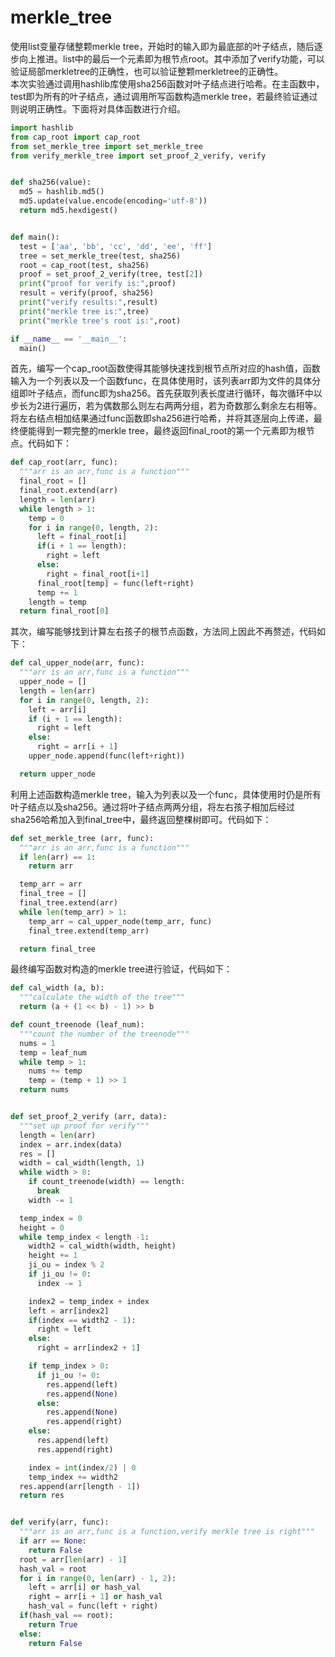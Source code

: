 # merkle_tree
使用list变量存储整颗merkle tree，开始时的输入即为最底部的叶子结点，随后逐步向上推进。list中的最后一个元素即为根节点root。其中添加了verify功能，可以验证局部merkletree的正确性，也可以验证整颗merkletree的正确性。  
本次实验通过调用hashlib库使用sha256函数对叶子结点进行哈希。在主函数中，test即为所有的叶子结点，通过调用所写函数构造merkle tree，若最终验证通过则说明正确性。下面将对具体函数进行介绍。
```python
import hashlib
from cap_root import cap_root
from set_merkle_tree import set_merkle_tree
from verify_merkle_tree import set_proof_2_verify, verify


def sha256(value):
  md5 = hashlib.md5()
  md5.update(value.encode(encoding='utf-8'))
  return md5.hexdigest()


def main():
  test = ['aa', 'bb', 'cc', 'dd', 'ee', 'ff']
  tree = set_merkle_tree(test, sha256)
  root = cap_root(test, sha256)
  proof = set_proof_2_verify(tree, test[2])
  print("proof for verify is:",proof)
  result = verify(proof, sha256)
  print("verify results:",result)
  print("merkle tree is:",tree)
  print("merkle tree's root is:",root)

if __name__ == '__main__':
  main()
```
首先，编写一个cap_root函数使得其能够快速找到根节点所对应的hash值，函数输入为一个列表以及一个函数func，在具体使用时，该列表arr即为文件的具体分组即叶子结点，而func即为sha256。首先获取列表长度进行循环，每次循环中以步长为2进行遍历，若为偶数那么则左右两两分组，若为奇数那么剩余左右相等。将左右结点相加结果通过func函数即sha256进行哈希，并将其逐层向上传递，最终便能得到一颗完整的merkle tree，最终返回final_root的第一个元素即为根节点。代码如下：
```python
def cap_root(arr, func):
  """arr is an arr,func is a function"""
  final_root = []
  final_root.extend(arr)
  length = len(arr)
  while length > 1:
    temp = 0
    for i in range(0, length, 2):
      left = final_root[i]
      if(i + 1 == length):
        right = left
      else:
        right = final_root[i+1]
      final_root[temp] = func(left+right)
      temp += 1
    length = temp
  return final_root[0]
```
其次，编写能够找到计算左右孩子的根节点函数，方法同上因此不再赘述，代码如下：
```python
def cal_upper_node(arr, func):
  """arr is an arr,func is a function"""
  upper_node = []
  length = len(arr)
  for i in range(0, length, 2):
    left = arr[i]
    if (i + 1 == length):
      right = left
    else:
      right = arr[i + 1]
    upper_node.append(func(left+right))

  return upper_node
```
利用上述函数构造merkle tree，输入为列表以及一个func，具体使用时仍是所有叶子结点以及sha256。通过将叶子结点两两分组，将左右孩子相加后经过sha256哈希加入到final_tree中，最终返回整棵树即可。代码如下：
```python
def set_merkle_tree (arr, func):
  """arr is an arr,func is a function"""
  if len(arr) == 1:
    return arr

  temp_arr = arr
  final_tree = []
  final_tree.extend(arr)
  while len(temp_arr) > 1:
    temp_arr = cal_upper_node(temp_arr, func)
    final_tree.extend(temp_arr)

  return final_tree
```
最终编写函数对构造的merkle tree进行验证，代码如下：
```python
def cal_width (a, b):
  """calculate the width of the tree"""
  return (a + (1 << b) - 1) >> b

def count_treenode (leaf_num):
  """count the number of the treenode"""
  nums = 1
  temp = leaf_num
  while temp > 1:
    nums += temp
    temp = (temp + 1) >> 1
  return nums


def set_proof_2_verify (arr, data):
  """set up proof for verify"""
  length = len(arr)
  index = arr.index(data)
  res = []
  width = cal_width(length, 1)
  while width > 0:
    if count_treenode(width) == length:
      break
    width -= 1

  temp_index = 0
  height = 0
  while temp_index < length -1:
    width2 = cal_width(width, height)
    height += 1
    ji_ou = index % 2
    if ji_ou != 0:
      index -= 1

    index2 = temp_index + index
    left = arr[index2]
    if(index == width2 - 1):
      right = left
    else:
      right = arr[index2 + 1]

    if temp_index > 0:
      if ji_ou != 0:
        res.append(left)
        res.append(None)
      else:
        res.append(None)
        res.append(right)
    else:
      res.append(left)
      res.append(right)

    index = int(index/2) | 0
    temp_index += width2
  res.append(arr[length - 1])
  return res


def verify(arr, func):
  """arr is an arr,func is a function,verify merkle tree is right"""
  if arr == None:
    return False
  root = arr[len(arr) - 1]
  hash_val = root
  for i in range(0, len(arr) - 1, 2):
    left = arr[i] or hash_val
    right = arr[i + 1] or hash_val
    hash_val = func(left + right)
  if(hash_val == root):
    return True
  else:
    return False
```
